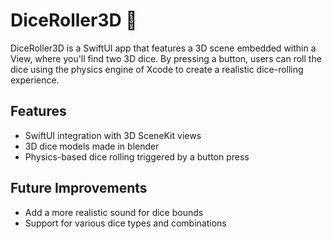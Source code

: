 # DiceRoller3D 🎲 

DiceRoller3D is a SwiftUI app that features a 3D scene embedded within a View, where you'll find two 3D dice. By pressing a button, users can roll the dice using the physics engine of Xcode to create a realistic dice-rolling experience.

## Features

- SwiftUI integration with 3D SceneKit views
- 3D dice models made in blender
- Physics-based dice rolling triggered by a button press

## Future Improvements

- Add a more realistic sound for dice bounds
- Support for various dice types and combinations

